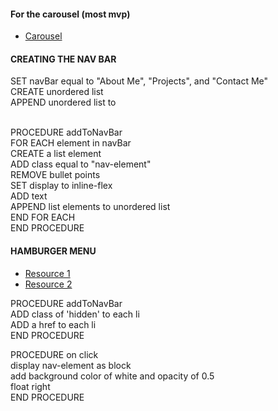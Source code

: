 #### For the carousel (most mvp)
- [Carousel](https://codepen.io/desandro/pen/jEpxqJ?editors=0100)

#### CREATING THE NAV BAR
SET navBar equal to "About Me", "Projects", and "Contact Me"  <br />
CREATE unordered list  <br />
APPEND unordered list to <nav>  <br />
PROCEDURE addToNavBar  <br />
    FOR EACH element in navBar <br />
        CREATE a list element <br />
        ADD class equal to "nav-element"  <br />
        REMOVE bullet points  <br />
        SET display to inline-flex   <br />
        ADD text  <br />
        APPEND list elements to unordered list  <br />
    END FOR EACH  <br />
END PROCEDURE   <br /> 

#### HAMBURGER MENU 
- [Resource 1](https://git.generalassemb.ly/narissa-hajratalli/CSS-Grid-Review-Responsive-Design/tree/master/Responsive%20Design) 
- [Resource 2](https://www.youtube.com/watch?v=dIyVTjJAkLw)

PROCEDURE addToNavBar <br />
    ADD class of 'hidden' to each li  <br />
    ADD a href to each li  <br />
END PROCEDURE

PROCEDURE on click <br />
    display nav-element as block <br />
    add background color of white and opacity of 0.5 <br />
    float right <br />
END PROCEDURE
    


